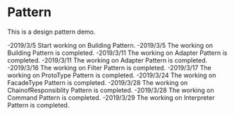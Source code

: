 # Pattern
This is a design pattern demo.

-2019/3/5 Start working on Building Pattern.
-2019/3/5 The working on Building Pattern is completed.
-2019/3/11 The working on Adapter Pattern is completed.
-2019/3/11 The working on Adapter Pattern is completed.
-2019/3/16 The working on Filter Pattern is completed.
-2019/3/17  The working on ProtoType Pattern is completed.
-2019/3/24 The working on FacadeType Pattern is completed.
-2019/3/28 The working on ChainofResponsiblity Pattern is completed.
-2019/3/28 The working on Command Pattern is completed.
-2019/3/29 The working on Interpreter Pattern is completed.
